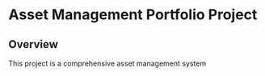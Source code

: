 # Asset Management Portfolio Project

## Overview
This project is a comprehensive asset management system